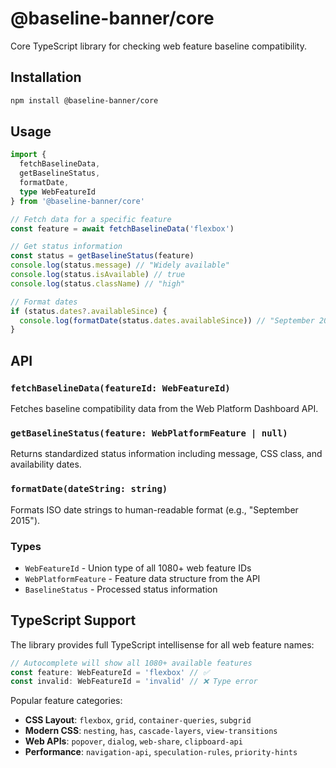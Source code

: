 # @baseline-banner/core

Core TypeScript library for checking web feature baseline compatibility.

## Installation

```bash
npm install @baseline-banner/core
```

## Usage

```typescript
import { 
  fetchBaselineData, 
  getBaselineStatus, 
  formatDate,
  type WebFeatureId 
} from '@baseline-banner/core'

// Fetch data for a specific feature
const feature = await fetchBaselineData('flexbox')

// Get status information
const status = getBaselineStatus(feature)
console.log(status.message) // "Widely available"
console.log(status.isAvailable) // true
console.log(status.className) // "high"

// Format dates
if (status.dates?.availableSince) {
  console.log(formatDate(status.dates.availableSince)) // "September 2015"
}
```

## API

### `fetchBaselineData(featureId: WebFeatureId)`

Fetches baseline compatibility data from the Web Platform Dashboard API.

### `getBaselineStatus(feature: WebPlatformFeature | null)`

Returns standardized status information including message, CSS class, and availability dates.

### `formatDate(dateString: string)`

Formats ISO date strings to human-readable format (e.g., "September 2015").

### Types

- `WebFeatureId` - Union type of all 1080+ web feature IDs
- `WebPlatformFeature` - Feature data structure from the API
- `BaselineStatus` - Processed status information

## TypeScript Support

The library provides full TypeScript intellisense for all web feature names:

```typescript
// Autocomplete will show all 1080+ available features
const feature: WebFeatureId = 'flexbox' // ✅
const invalid: WebFeatureId = 'invalid' // ❌ Type error
```

Popular feature categories:
- **CSS Layout**: `flexbox`, `grid`, `container-queries`, `subgrid`
- **Modern CSS**: `nesting`, `has`, `cascade-layers`, `view-transitions`
- **Web APIs**: `popover`, `dialog`, `web-share`, `clipboard-api`
- **Performance**: `navigation-api`, `speculation-rules`, `priority-hints`
